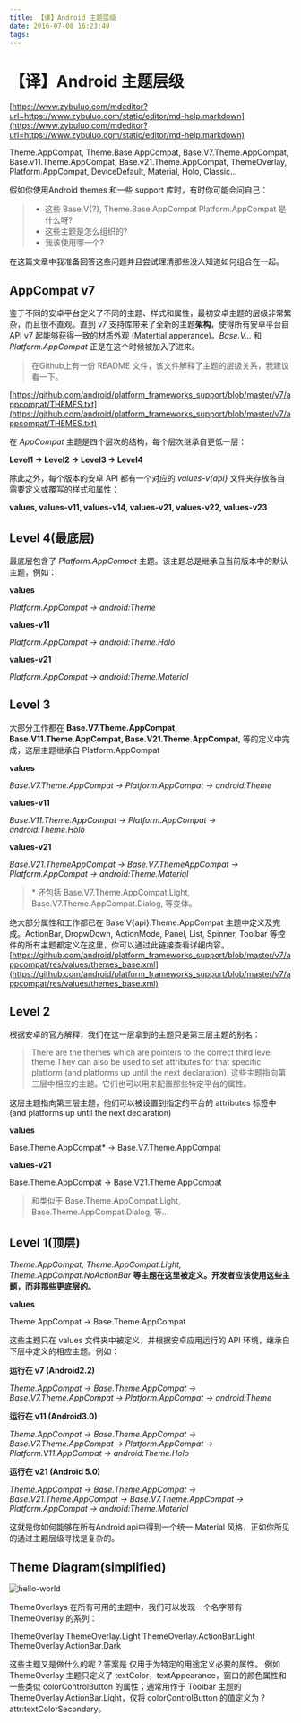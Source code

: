 ```yaml
---
title: 【译】Android 主题层级
date: 2016-07-08 16:23:49
tags:
---
```

# 【译】Android 主题层级
[https://www.zybuluo.com/mdeditor?url=https://www.zybuluo.com/static/editor/md-help.markdown](https://www.zybuluo.com/mdeditor?url=https://www.zybuluo.com/static/editor/md-help.markdown)

Theme.AppCompat, Theme.Base.AppCompat, Base.V7.Theme.AppCompat, Base.v11.Theme.AppCompat, Base.v21.Theme.AppCompat, ThemeOverlay, Platform.AppCompat, DeviceDefault, Material, Holo, Classic…

假如你使用Android themes 和一些 support 库时，有时你可能会问自己：

> * 这些 Base.V{?}, Theme.Base.AppCompat Platform.AppCompat 是什么呀?
> * 这些主题是怎么组织的?
> * 我该使用哪一个?

在这篇文章中我准备回答这些问题并且尝试理清那些没人知道如何组合在一起。

## AppCompat v7

鉴于不同的安卓平台定义了不同的主题、样式和属性，最初安卓主题的层级非常繁杂，而且很不直观。直到 v7 支持库带来了全新的主题**架构**，使得所有安卓平台自 API v7 起能够获得一致的材质外观 (Matertial apperance)。*Base.V...* 和 *Platform.AppCompat* 正是在这个时候被加入了进来。 

> 在Github上有一份 README 文件，该文件解释了主题的层级关系，我建议看一下。

[https://github.com/android/platform_frameworks_support/blob/master/v7/appcompat/THEMES.txt](https://github.com/android/platform_frameworks_support/blob/master/v7/appcompat/THEMES.txt)

在 *AppCompat* 主题是四个层次的结构，每个层次继承自更低一层：

**Level1 → Level2 → Level3 → Level4**

除此之外，每个版本的安卓 API 都有一个对应的 *values-v{api}* 文件夹存放各自需要定义或覆写的样式和属性：

**values, values-v11, values-v14, values-v21, values-v22, values-v23**


## Level 4(最底层)

最底层包含了 *Platform.AppCompat* 主题。该主题总是继承自当前版本中的默认主题，例如：

**values**

*Platform.AppCompat -> android:Theme*


**values-v11**

*Platform.AppCompat -> android:Theme.Holo*


**values-v21**

*Platform.AppCompat -> android:Theme.Material*

## Level 3

大部分工作都在 **Base.V7.Theme.AppCompat, Base.V11.Theme.AppCompat, Base.V21.Theme.AppCompat**, 等的定义中完成，这层主题继承自 Platform.AppCompat

**values**

*Base.V7.Theme.AppCompat → Platform.AppCompat → android:Theme*

**values-v11**

*Base.V11.Theme.AppCompat → Platform.AppCompat → android:Theme.Holo*

**values-v21**

*Base.V21.ThemeAppCompat → Base.V7.ThemeAppCompat → Platform.AppCompat → android:Theme.Material*

> \* 还包括 Base.V7.Theme.AppCompat.Light, Base.V7.Theme.AppCompat.Dialog, 等变体。

绝大部分属性和工作都已在 Base.V{api}.Theme.AppCompat 主题中定义及完成。ActionBar, DropwDown, ActionMode, Panel, List, Spinner, Toolbar 等控件的所有主题都定义在这里，你可以通过此链接查看详细内容。
[https://github.com/android/platform_frameworks_support/blob/master/v7/appcompat/res/values/themes_base.xml](https://github.com/android/platform_frameworks_support/blob/master/v7/appcompat/res/values/themes_base.xml)

## Level 2

根据安卓的官方解释，我们在这一层拿到的主题只是第三层主题的别名：

> There are the themes which are pointers to the correct third level theme.They can also be used to set attributes for that specific platform (and platforms up until the next declaration).
这些主题指向第三层中相应的主题。它们也可以用来配置那些特定平台的属性。

这层主题指向第三层主题，他们可以被设置到指定的平台的 attributes 标签中(and platforms up until the next declaration)

**values**

Base.Theme.AppCompat* → Base.V7.Theme.AppCompat

**values-v21** 

Base.Theme.AppCompat → Base.V21.Theme.AppCompat


> 和类似于 Base.Theme.AppCompat.Light, Base.Theme.AppCompat.Dialog, 等…


## Level 1(顶层)

*Theme.AppCompat, Theme.AppCompat.Light, Theme.AppCompat.NoActionBar* **等主题在这里被定义。开发者应该使用这些主题，而非那些更底层的。**

**values**

Theme.AppCompat → Base.Theme.AppCompat

这些主题只在 values 文件夹中被定义，并根据安卓应用运行的 API 环境，继承自下层中定义的相应主题。例如：


**运行在 v7 (Android2.2)**

*Theme.AppCompat → Base.Theme.AppCompat → Base.V7.Theme.AppCompat → Platform.AppCompat → android:Theme*


**运行在 v11 (Android3.0)**

*Theme.AppCompat → Base.Theme.AppCompat → Base.V7.Theme.AppCompat → Platform.AppCompat → Platform.V11.AppCompat → android:Theme.Holo*

**运行在 v21 (Android 5.0)**

*Theme.AppCompat → Base.Theme.AppCompat → Base.V21.Theme.AppCompat → Base.V7.Theme.AppCompat → Platform.AppCompat → android:Theme.Material*


这就是你如何能够在所有Android api中得到一个统一 Material 风格，正如你所见的通过主题层级寻找是复杂的。

## Theme Diagram(simplified)

![hello-world](https://cdn-images-1.medium.com/max/800/1*iCallLnKKdoj_82nvNxfLw.png)

ThemeOverlays
在所有可用的主题中，我们可以发现一个名字带有 ThemeOverlay 的系列：

ThemeOverlay
ThemeOverlay.Light
ThemeOverlay.ActionBar.Light
ThemeOverlay.ActionBar.Dark

这些主题又是做什么的呢？答案是 仅用于为特定的用途定义必要的属性。 例如 ThemeOverlay 主题只定义了 textColor，textAppearance，窗口的颜色属性和一些类似 colorControlButton 的属性；通常用作于 Toolbar 主题的 ThemeOverlay.ActionBar.Light，仅将 colorControlButton 的值定义为 ?attr:textColorSecondary。